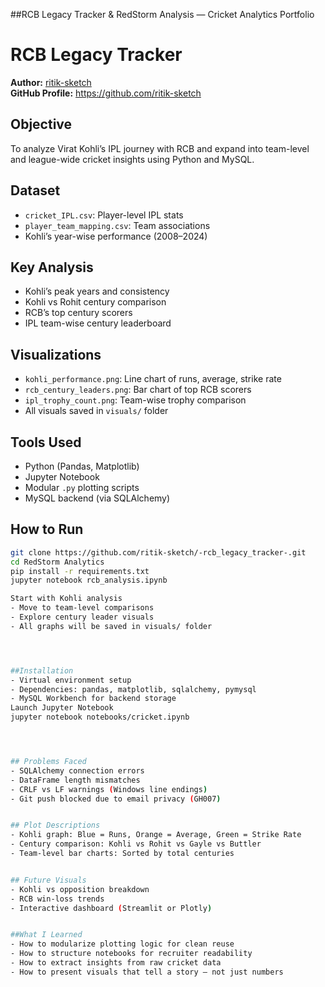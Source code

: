 ##RCB Legacy Tracker & RedStorm Analysis — Cricket Analytics Portfolio

#  RCB Legacy Tracker

**Author:** [ritik-sketch](https://github.com/ritik-sketch)  
**GitHub Profile:** https://github.com/ritik-sketch

##  Objective
To analyze Virat Kohli’s IPL journey with RCB and expand into team-level and league-wide cricket insights using Python and MySQL.

##  Dataset
- `cricket_IPL.csv`: Player-level IPL stats
- `player_team_mapping.csv`: Team associations
- Kohli’s year-wise performance (2008–2024)

##  Key Analysis
- Kohli’s peak years and consistency
- Kohli vs Rohit century comparison
- RCB’s top century scorers
- IPL team-wise century leaderboard

##  Visualizations
- `kohli_performance.png`: Line chart of runs, average, strike rate
- `rcb_century_leaders.png`: Bar chart of top RCB scorers
- `ipl_trophy_count.png`: Team-wise trophy comparison
- All visuals saved in `visuals/` folder

##  Tools Used
- Python (Pandas, Matplotlib)
- Jupyter Notebook
- Modular `.py` plotting scripts
- MySQL backend (via SQLAlchemy)

##  How to Run
```bash
git clone https://github.com/ritik-sketch/-rcb_legacy_tracker-.git
cd RedStorm Analytics
pip install -r requirements.txt
jupyter notebook rcb_analysis.ipynb

Start with Kohli analysis
- Move to team-level comparisons
- Explore century leader visuals
- All graphs will be saved in visuals/ folder




##Installation
- Virtual environment setup
- Dependencies: pandas, matplotlib, sqlalchemy, pymysql
- MySQL Workbench for backend storage
Launch Jupyter Notebook
jupyter notebook notebooks/cricket.ipynb




## Problems Faced
- SQLAlchemy connection errors
- DataFrame length mismatches
- CRLF vs LF warnings (Windows line endings)
- Git push blocked due to email privacy (GH007)


## Plot Descriptions
- Kohli graph: Blue = Runs, Orange = Average, Green = Strike Rate
- Century comparison: Kohli vs Rohit vs Gayle vs Buttler
- Team-level bar charts: Sorted by total centuries


## Future Visuals
- Kohli vs opposition breakdown
- RCB win-loss trends
- Interactive dashboard (Streamlit or Plotly)


##What I Learned
- How to modularize plotting logic for clean reuse
- How to structure notebooks for recruiter readability
- How to extract insights from raw cricket data
- How to present visuals that tell a story — not just numbers
